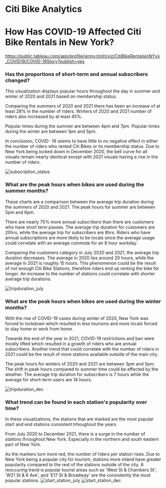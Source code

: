 # Citi Bike Analytics
# How Has COVID-19 Affected Citi Bike Rentals in New York?
https://public.tableau.com/app/profile/jenny.trinh/viz/CitiBikeRentalsinNYvs_COVID19/COVID-19Story?publish=yes

### Has the proportions of short-term and annual subscribers changed?

This visualization displays popular hours throughout the day in summer and winter of 2020 and 2021 based on membership status.

Comparing the summers of 2020 and 2021 there has been an increase of at least 28% in the number of riders. Winters of 2020 and 2021 number of riders also increased by at least 45%.

Popular times during the summer are between 4pm and 7pm. Popular times during the winter are between 1pm and 5pm.

In conclusion, COVID- 19 seems to have little to no negative effect in either the number of riders who rented Citi Bikes or its membership status. Due to New York being locked down in December 2020, the bell curve for all visuals remain nearly identical except with 2021 visuals having a rise in the number of riders. 

![subscription_status](https://user-images.githubusercontent.com/104868749/199836526-bd970bd2-3a1e-4663-8f22-922d1a095379.png)


### What are the peak hours when bikes are used during the summer months?
These charts are a comparison between the average trip duration during the summers of 2020 and 2021. The peak hours for summer are between 5pm and 6pm.

There are nearly 75% more annual subscribers than there are customers who have short term passes.
The average trip duration for customers are 20hrs, while the average trip for subscribers are 8hrs. Riders who have annual subscriptions are more likely to be locals since the average usage could correlate with an average commute for an 8 hour workday. 

Comparing the customers category in July 2020 and 2021, the average trip duration decreases. The average in 2020 lies around 20 hours, while the average in 2021 is roughly 15 hours. This phenomenon could be the result of not enough Citi Bike Stations, therefore riders end up renting the bike for longer. An increase to the number of stations could correlate with shorter average trip durations. 

![tripduration_july](https://user-images.githubusercontent.com/104868749/199836669-5c1cce92-476b-4d9c-a00b-c68ad40944f0.png)


### What are the peak hours when bikes are used during the winter months?
With the rise of COVID-19 cases during winter of 2020, New York was forced to lockdown which resulted in less tourisms and more locals forced to stay home or work from home. 

Towards the end of the year in 2021, COVID-19 restrictions and ban were mostly lifted which resulted in a growth of riders who are annual subscribers. Another trend that could correlate with the number of riders in 2021 could be the result of more stations available outside of the main city. 

The peak hours for winters of 2020 and 2021 are between 3pm and 5pm. The shift in peak hours compared to summer time could be affected by the weather. The average trip duration for subscribers is 7 hours while the average for short-term users are 14 hours. 

![tripduration_dec](https://user-images.githubusercontent.com/104868749/199836705-a8df6f02-3472-4f10-9951-7e43a85dfa60.png)


### What trend can be found in each station's popularity over time? 
In these visualizations, the stations that are marked are the most popular start and end stations consistent trhoughout the years. 

From July 2020 to December 2021, there is a surge in the number of stations throughout New York. Especially in the northern and south eastern part of New York. 

As the markers turn more red, the number of riders per station rises.  Due to New York being a popular city for tourism, stations more inland have greater popularity compared to the rest of the stations outside of the city. A reoccuring trend is popular tourist areas such as 'West St & Chambers St', 'W21 St & 6 Ave', and 'E17 St & Broadway' are the consistently the most popular stations. 
![start_station_july](https://user-images.githubusercontent.com/104868749/199836736-f45fdb99-fb62-4971-8e4a-fcbd5f9fa550.png)
![start_station_dec](https://user-images.githubusercontent.com/104868749/199836750-a353e0ed-47ae-41cc-bb43-cb70eae757ef.png)

